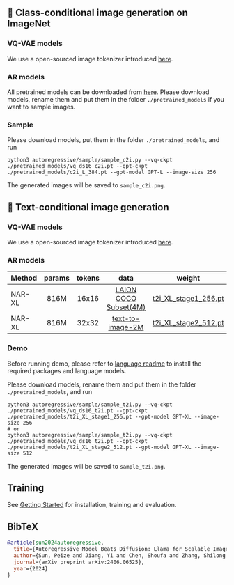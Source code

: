 ## 🦄 Class-conditional image generation on ImageNet
### VQ-VAE models
We use a open-sourced image tokenizer introduced [here](https://huggingface.co/FoundationVision/LlamaGen/resolve/main/vq_ds16_c2i.pt).

### AR models
All pretrained models can be downloaded from [here](https://huggingface.co/collections/chenfeng1271/nar-67d13fa93fe913b2e187ee1f). Please download models, rename them and put them in the folder `./pretrained_models` if you want to sample images.


### Sample
Please download models, put them in the folder `./pretrained_models`, and run
```
python3 autoregressive/sample/sample_c2i.py --vq-ckpt ./pretrained_models/vq_ds16_c2i.pt --gpt-ckpt ./pretrained_models/c2i_L_384.pt --gpt-model GPT-L --image-size 256
```
The generated images will be saved to `sample_c2i.png`.

## 🚀 Text-conditional image generation
### VQ-VAE models
We use a open-sourced image tokenizer introduced [here](https://huggingface.co/peizesun/llamagen_t2i/resolve/main/vq_ds16_t2i.pt).

### AR models
Method | params | tokens | data | weight 
--- |:---:|:---:|:---:|:---:
NAR-XL  | 816M | 16x16 | [LAION COCO Subset(4M)](https://huggingface.co/datasets/guangyil/laion-coco-aesthetic) | [t2i_XL_stage1_256.pt](https://huggingface.co/peizesun/llamagen_t2i/resolve/main/t2i_XL_stage1_256.pt)
NAR-XL  | 816M | 32x32 | [text-to-image-2M](https://huggingface.co/datasets/jackyhate/text-to-image-2M) | [t2i_XL_stage2_512.pt](https://huggingface.co/yefly/NAR-XL-t2i-stage2)

### Demo
Before running demo, please refer to [language readme](language/README.md) to install the required packages and language models.  

Please download models, rename them and put them in the folder `./pretrained_models`, and run
```
python3 autoregressive/sample/sample_t2i.py --vq-ckpt ./pretrained_models/vq_ds16_t2i.pt --gpt-ckpt ./pretrained_models/t2i_XL_stage1_256.pt --gpt-model GPT-XL --image-size 256
# or
python3 autoregressive/sample/sample_t2i.py --vq-ckpt ./pretrained_models/vq_ds16_t2i.pt --gpt-ckpt ./pretrained_models/t2i_XL_stage2_512.pt --gpt-model GPT-XL --image-size 512
```
The generated images will be saved to `sample_t2i.png`.


## Training
See [Getting Started](GETTING_STARTED.md) for installation, training and evaluation.

## BibTeX
```bibtex
@article{sun2024autoregressive,
  title={Autoregressive Model Beats Diffusion: Llama for Scalable Image Generation},
  author={Sun, Peize and Jiang, Yi and Chen, Shoufa and Zhang, Shilong and Peng, Bingyue and Luo, Ping and Yuan, Zehuan},
  journal={arXiv preprint arXiv:2406.06525},
  year={2024}
}
```